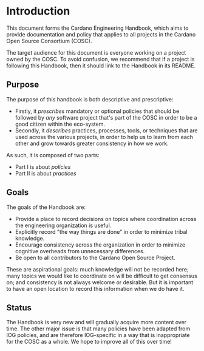 # Introduction

This document forms the Cardano Engineering Handbook, which aims to provide documentation and policy that applies to all projects in the Cardano Open Source Consortium (COSC).

The target audience for this document is everyone working on a project owned by the COSC.
To avoid confusion, we recommend that if a project is following this Handbook, then it should link to the Handbook in its README.

## Purpose

The purpose of this handbook is both descriptive and prescriptive:

* Firstly, it _prescribes_ mandatory or optional policies that should be followed by _any_ software project that's part of the COSC in order to be a good citizen within the eco-system.
* Secondly, it _describes_ practices, processes, tools, or techniques that are used across the various projects, in order to help us to learn from each other and grow towards greater consistency in how we work.

As such, it is composed of two parts:

* Part I is about _policies_
* Part II is about _practices_

## Goals

The goals of the Handbook are:
* Provide a place to record decisions on topics where coordination across the engineering organization is useful.
* Explicitly record "the way things are done" in order to minimize tribal knowledge.
* Encourage consistency across the organization in order to minimize cognitive overheads from unnecessary differences.
* Be open to all contributors to the Cardano Open Source Project.

These are aspirational goals: much knowledge will not be recorded here; many topics we would like to coordinate on will be difficult to get consensus on; and consistency is not always welcome or desirable.
But it is important to have an open location to record this information when we do have it.

## Status

The Handbook is very new and will gradually acquire more content over time.
The other major issue is that many policies have been adapted from IOG policies, and are therefore IOG-specific in a way that is inappropriate for the COSC as a whole.
We hope to improve all of this over time!
